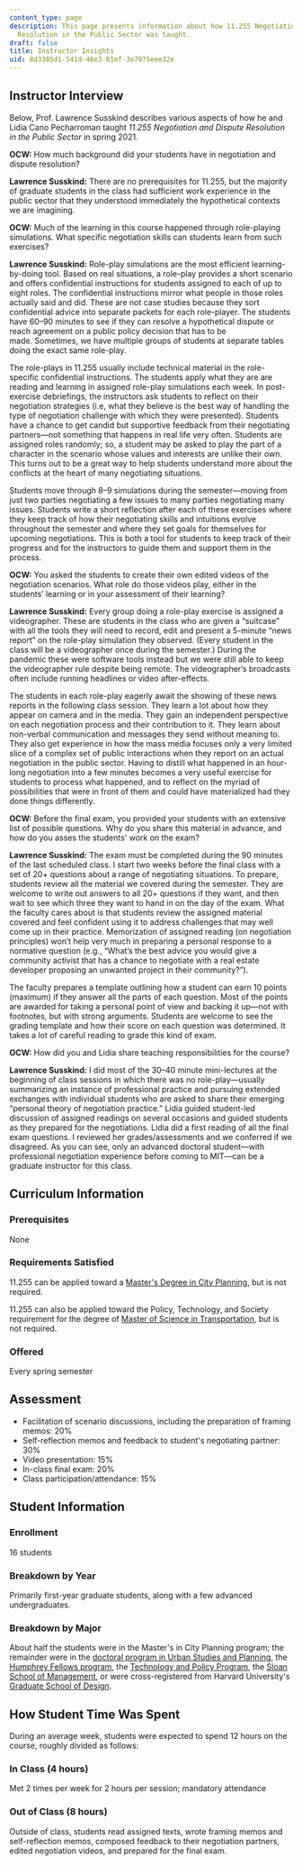 ```yaml
---
content_type: page
description: This page presents information about how 11.255 Negotiation and Dispute
  Resolution in the Public Sector was taught.
draft: false
title: Instructor Insights
uid: 8d3385d1-541d-46e3-81ef-3e7975eee32e
---
```

## Instructor Interview

Below, Prof. Lawrence Susskind describes various aspects of how he and Lidia Cano Pecharroman taught *11.255 Negotiation and Dispute Resolution in the Public Sector* in spring 2021.

**OCW:** How much background did your students have in negotiation and dispute resolution?

**Lawrence Susskind:** There are no prerequisites for 11.255, but the majority of graduate students in the class had sufficient work experience in the public sector that they understood immediately the hypothetical contexts we are imagining. 

**OCW:** Much of the learning in this course happened through role-playing simulations. What specific negotiation skills can students learn from such exercises?

**Lawrence Susskind:** Role-play simulations are the most efficient learning-by-doing tool. Based on real situations, a role-play provides a short scenario and offers confidential instructions for students assigned to each of up to eight roles. The confidential instructions mirror what people in those roles actually said and did. These are not case studies because they sort confidential advice into separate packets for each role-player. The students have 60–90 minutes to see if they can resolve a hypothetical dispute or reach agreement on a public policy decision that has to be made. Sometimes, we have multiple groups of students at separate tables doing the exact same role-play. 

The role-plays in 11.255 usually include technical material in the role-specific confidential instructions. The students apply what they are are reading and learning in assigned role-play simulations each week. In post-exercise debriefings, the instructors ask students to reflect on their negotiation strategies (i.e, what they believe is the best way of handling the type of negotiation challenge with which they were presented). Students have a chance to get candid but supportive feedback from their negotiating partners—not something that happens in real life very often. Students are assigned roles randomly; so, a student may be asked to play the part of a character in the scenario whose values and interests are unlike their own. This turns out to be a great way to help students understand more about the conflicts at the heart of many negotiating situations. 

Students move through 8–9 simulations during the semester—moving from just two parties negotiating a few issues to many parties negotiating many issues. Students write a short reflection after each of these exercises where they keep track of how their negotiating skills and intuitions evolve throughout the semester and where they set goals for themselves for upcoming negotiations. This is both a tool for students to keep track of their progress and for the instructors to guide them and support them in the process.

**OCW:** You asked the students to create their own edited videos of the negotiation scenarios. What role do those videos play, either in the students’ learning or in your assessment of their learning?

**Lawrence Susskind:** Every group doing a role-play exercise is assigned a videographer. These are students in the class who are given a “suitcase” with all the tools they will need to record, edit and present a 5-minute “news report” on the role-play simulation they observed. (Every student in the class will be a videographer once during the semester.) During the pandemic these were software tools instead but we were still able to keep the videographer rule despite being remote. The videographer’s broadcasts often include running headlines or video after-effects. 

The students in each role-play eagerly await the showing of these news reports in the following class session. They learn a lot about how they appear on camera and in the media. They gain an independent perspective on each negotiation process and their contribution to it. They learn about non-verbal communication and messages they send without meaning to. They also get experience in how the mass media focuses only a very limited slice of a complex set of public interactions when they report on an actual negotiation in the public sector. Having to distill what happened in an hour-long negotiation into a few minutes becomes a very useful exercise for students to process what happened, and to reflect on the myriad of possibilities that were in front of them and could have materialized had they done things differently.

**OCW:** Before the final exam, you provided your students with an extensive list of possible questions. Why do you share this material in advance, and how do you asses the students' work on the exam?

**Lawrence Susskind:** The exam must be completed during the 90 minutes of the last scheduled class. I start two weeks before the final class with a set of 20+ questions about a range of negotiating situations. To prepare, students review all the material we covered during the semester. They are welcome to write out answers to all 20+ questions if they want, and then wait to see which three they want to hand in on the day of the exam. What the faculty cares about is that students review the assigned material covered and feel confident using it to address challenges that may well come up in their practice. Memorization of assigned reading (on negotiation principles) won’t help very much in preparing a personal response to a normative question (e.g., “What’s the best advice you would give a community activist that has a chance to negotiate with a real estate developer proposing an unwanted project in their community?”). 

The faculty prepares a template outlining how a student can earn 10 points (maximum) if they answer all the parts of each question. Most of the points are awarded for taking a personal point of view and backing it up—not with footnotes, but with strong arguments. Students are welcome to see the grading template and how their score on each question was determined. It takes a lot of careful reading to grade this kind of exam. 

**OCW:** How did you and Lidia share teaching responsibilities for the course?

**Lawrence Susskind:** I did most of the 30–40 minute mini-lectures at the beginning of class sessions in which there was no role-play—usually summarizing an instance of professional practice and pursuing extended exchanges with individual students who are asked to share their emerging “personal theory of negotiation practice.” Lidia guided student-led discussion of assigned readings on several occasions and guided students as they prepared for the negotiations. Lidia did a first reading of all the final exam questions. I reviewed her grades/assessments and we conferred if we disagreed. As you can see, only an advanced doctoral student—with professional negotiation experience before coming to MIT—can be a graduate instructor for this class.

## Curriculum Information

### Prerequisites

None

### Requirements Satisfied

11.255 can be applied toward a [Master's Degree in City Planning](https://catalog.mit.edu/schools/architecture-planning/urban-studies-planning/#city-planning-master), but is not required.

11.255 can also be applied toward the Policy, Technology, and Society requirement for the degree of [Master of Science in Transportation](https://catalog.mit.edu/degree-charts/master-transportation/), but is not required.

### Offered

Every spring semester

## Assessment

- Facilitation of scenario discussions, including the preparation of framing memos: 20%
- Self-reflection memos and feedback to student's negotiating partner: 30%
- Video presentation: 15%
- In-class final exam: 20%
- Class participation/attendance: 15%

## Student Information

### Enrollment

16 students

### Breakdown by Year

Primarily first-year graduate students, along with a few advanced undergraduates.

### Breakdown by Major

About half the students were in the Master's in City Planning program; the remainder were in the [doctoral program in Urban Studies and Planning](https://dusp.mit.edu/doctoral), the [Humphrey Fellows program](https://dusp.mit.edu/projects/special-program-urban-and-regional-studies), the [Technology and Policy Program](https://tpp.mit.edu/), the [Sloan School of Management](https://mitsloan.mit.edu/), or were cross-registered from Harvard University's [Graduate School of Design](https://www.gsd.harvard.edu/).

## How Student Time Was Spent

During an average week, students were expected to spend 12 hours on the course, roughly divided as follows:

### In Class (4 hours)

Met 2 times per week for 2 hours per session; mandatory attendance

### Out of Class (8 hours)

Outside of class, students read assigned texts, wrote framing memos and self-reflection memos, composed feedback to their negotiation partners, edited negotiation videos, and prepared for the final exam.